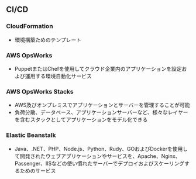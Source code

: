 ## CI/CD

### CloudFormation
- 環境構築ためのテンプレート

### AWS OpsWorks
- PuppetまたはChefを使用してクラウド企業内のアプリケーションを設定および運用する環境自動化サービス

### AWS OpsWorks Stacks
- AWS及びオンプレミスでアプリケーションとサーバーを管理することが可能
- 負荷分散、データベース、アプリケーションサーバーなど、様々なレイヤーを含むスタックとしてアプリケーションをモデル化できる

### Elastic Beanstalk
- Java、.NET、PHP、Node.js、Python、Rudy、GOおよびDockerを使用して開発されたウェブアプリケーションやサービスを、Apache、Nginx、Passenger、IISなどの使い慣れたサーバーでデプロイおよびスケーリングするためのサービス